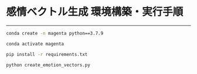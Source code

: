 # 感情ベクトル生成 環境構築・実行手順
---
```bash
conda create -n magenta python==3.7.9
```
```bash
conda activate magenta
```

```bash
pip install -r requirements.txt
```

```bash
python create_emotion_vectors.py
```
